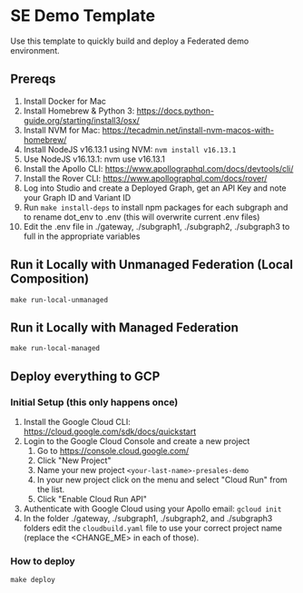 # SE Demo Template

Use this template to quickly build and deploy a Federated demo environment.

## Prereqs

 1. Install Docker for Mac
 2. Install Homebrew & Python 3: https://docs.python-guide.org/starting/install3/osx/
 3. Install NVM for Mac: https://tecadmin.net/install-nvm-macos-with-homebrew/ 
 4. Install NodeJS v16.13.1 using NVM: `nvm install v16.13.1`
 5. Use NodeJS v16.13.1: nvm use v16.13.1 
 6. Install the Apollo CLI: https://www.apollographql.com/docs/devtools/cli/
 7. Install the Rover CLI: https://www.apollographql.com/docs/rover/
 8. Log into Studio and create a Deployed Graph, get an API Key and note your Graph ID and Variant ID
 9. Run `make install-deps` to install npm packages for each subgraph and to rename dot_env to .env (this will overwrite current .env files)
 10. Edit the .env file in ./gateway, ./subgraph1, ./subgraph2, ./subgraph3 to full in the appropriate variables

## Run it Locally with Unmanaged Federation (Local Composition)

`make run-local-unmanaged`

## Run it Locally with Managed Federation

`make run-local-managed`

## Deploy everything to GCP

### Initial Setup (this only happens once)

 1. Install the Google Cloud CLI: https://cloud.google.com/sdk/docs/quickstart
 2. Login to the Google Cloud Console and create a new project
    1. Go to https://console.cloud.google.com/
    2. Click "New Project"
    3. Name your new project `<your-last-name>-presales-demo`
    4. In your new project click on the menu and select "Cloud Run" from the list.
    5. Click "Enable Cloud Run API"
 3. Authenticate with Google Cloud using your Apollo email: `gcloud init`
 4. In the folder ./gateway, ./subgraph1, ./subgraph2, and ./subgraph3 folders edit the `cloudbuild.yaml` file to use your correct project name (replace the <CHANGE_ME> in each of those).

### How to deploy

`make deploy`